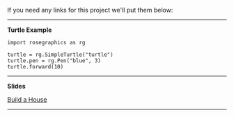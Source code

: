 If you need any links for this project we'll put them below:

---
**Turtle Example**


    import rosegraphics as rg

    turtle = rg.SimpleTurtle("turtle")
    turtle.pen = rg.Pen("blue", 3)
    turtle.forward(10)

---
**Slides**

[Build a House](https://docs.google.com/presentation/d/1x_znKBe7Yw0J-Fn8hnXcBP7f5dbIpQUAra-1x2BhvXQ/edit?usp=share_link)

---